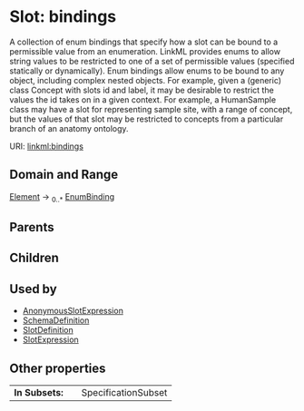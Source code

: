 
# Slot: bindings

A collection of enum bindings that specify how a slot can be bound to a permissible value from an enumeration.
LinkML provides enums to allow string values to be restricted to one of a set of permissible values (specified statically or dynamically).
Enum bindings allow enums to be bound to any object, including complex nested objects. For example, given a (generic) class Concept with slots id and label, it may be desirable to restrict the values the id takes on in a given context. For example, a HumanSample class may have a slot for representing sample site, with a range of concept, but the values of that slot may be restricted to concepts from a particular branch of an anatomy ontology.

URI: [linkml:bindings](https://w3id.org/linkml/bindings)


## Domain and Range

[Element](Element.md) &#8594;  <sub>0..\*</sub> [EnumBinding](EnumBinding.md)

## Parents


## Children


## Used by

 * [AnonymousSlotExpression](AnonymousSlotExpression.md)
 * [SchemaDefinition](SchemaDefinition.md)
 * [SlotDefinition](SlotDefinition.md)
 * [SlotExpression](SlotExpression.md)

## Other properties

|  |  |  |
| --- | --- | --- |
| **In Subsets:** | | SpecificationSubset |